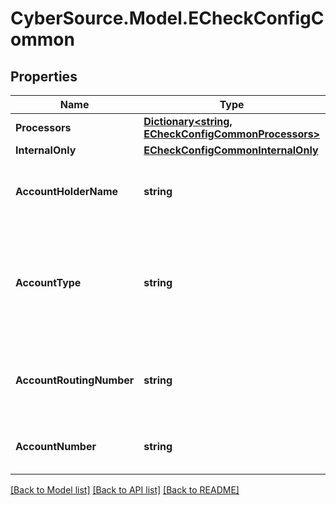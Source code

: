 # CyberSource.Model.ECheckConfigCommon
## Properties

Name | Type | Description | Notes
------------ | ------------- | ------------- | -------------
**Processors** | [**Dictionary&lt;string, ECheckConfigCommonProcessors&gt;**](ECheckConfigCommonProcessors.md) |  | [optional] 
**InternalOnly** | [**ECheckConfigCommonInternalOnly**](ECheckConfigCommonInternalOnly.md) |  | [optional] 
**AccountHolderName** | **string** | Mandatory  Name on Merchant&#39;s Bank Account Only ASCII (Hex 20 to Hex 7E)  | 
**AccountType** | **string** | Mandatory  Type of account for Merchant&#39;s Bank Account Possible values: - checking - savings - corporatechecking - corporatesavings  | 
**AccountRoutingNumber** | **string** | Mandatory  Routing number for Merchant&#39;s Bank Account US Account Routing Number  | 
**AccountNumber** | **string** | Mandatory  Account number for Merchant&#39;s Bank Account  | 

[[Back to Model list]](../README.md#documentation-for-models) [[Back to API list]](../README.md#documentation-for-api-endpoints) [[Back to README]](../README.md)

